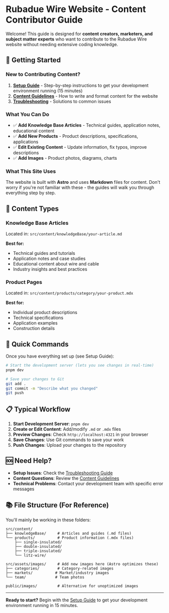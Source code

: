 # Rubadue Wire Website - Content Contributor Guide

Welcome! This guide is designed for **content creators, marketers, and subject matter experts** who want to contribute to the Rubadue Wire website without needing extensive coding knowledge.

## 🚀 Getting Started

### New to Contributing Content?
1. **[Setup Guide](./QUICK_START_GUIDE.md)** - Step-by-step instructions to get your development environment running (15 minutes)
2. **[Content Guidelines](./CONTENT_GUIDELINES.md)** - How to write and format content for the website
3. **[Troubleshooting](./TROUBLESHOOTING.md)** - Solutions to common issues

### What You Can Do
- ✅ **Add Knowledge Base Articles** - Technical guides, application notes, educational content
- ✅ **Add New Products** - Product descriptions, specifications, applications
- ✅ **Edit Existing Content** - Update information, fix typos, improve descriptions
- ✅ **Add Images** - Product photos, diagrams, charts

### What This Site Uses
The website is built with **Astro** and uses **Markdown** files for content. Don't worry if you're not familiar with these - the guides will walk you through everything step by step.

## 📝 Content Types

### Knowledge Base Articles
Located in: `src/content/knowledgeBase/your-article.md`

**Best for:**
- Technical guides and tutorials
- Application notes and case studies  
- Educational content about wire and cable
- Industry insights and best practices

### Product Pages
Located in: `src/content/products/category/your-product.mdx`

**Best for:**
- Individual product descriptions
- Technical specifications
- Application examples
- Construction details

## 🔧 Quick Commands

Once you have everything set up (see Setup Guide):

```bash
# Start the development server (lets you see changes in real-time)
pnpm dev

# Save your changes to Git
git add .
git commit -m "Describe what you changed"
git push
```

## 📋 Typical Workflow

1. **Start Development Server**: `pnpm dev`
2. **Create or Edit Content**: Add/modify `.md` or `.mdx` files
3. **Preview Changes**: Check `http://localhost:4321` in your browser
4. **Save Changes**: Use Git commands to save your work
5. **Push Changes**: Upload your changes to the repository

## 🆘 Need Help?

- **Setup Issues**: Check the [Troubleshooting Guide](./TROUBLESHOOTING.md)
- **Content Questions**: Review the [Content Guidelines](./CONTENT_GUIDELINES.md)
- **Technical Problems**: Contact your development team with specific error messages

## 📚 File Structure (For Reference)

You'll mainly be working in these folders:
```
src/content/
├── knowledgeBase/     # Articles and guides (.md files)
└── products/          # Product information (.mdx files)
    ├── single-insulated/
    ├── double-insulated/
    ├── triple-insulated/
    └── litz-wire/

src/assets/images/     # Add new images here (Astro optimizes these)
├── categories/        # Category-related images
├── markets/          # Market/industry images  
└── team/             # Team photos

public/images/         # Alternative for unoptimized images
```

---

**Ready to start?** Begin with the [Setup Guide](./QUICK_START_GUIDE.md) to get your development environment running in 15 minutes. 